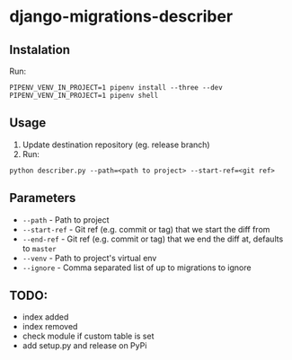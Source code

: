 # django-migrations-describer

## Instalation

Run:
```
PIPENV_VENV_IN_PROJECT=1 pipenv install --three --dev
PIPENV_VENV_IN_PROJECT=1 pipenv shell
```

## Usage
1. Update destination repository (eg. release branch)
2. Run:
```
python describer.py --path=<path to project> --start-ref=<git ref>
```

## Parameters
* `--path` - Path to project
* `--start-ref` - Git ref (e.g. commit or tag) that we start the diff from
* `--end-ref` - Git ref (e.g. commit or tag) that we end the diff at, defaults to `master`
* `--venv` - Path to project's virtual env
* `--ignore` - Comma separated list of up to migrations to ignore

## TODO:
 * index added
 * index removed
 * check module if custom table is set
 * add setup.py and release on PyPi
